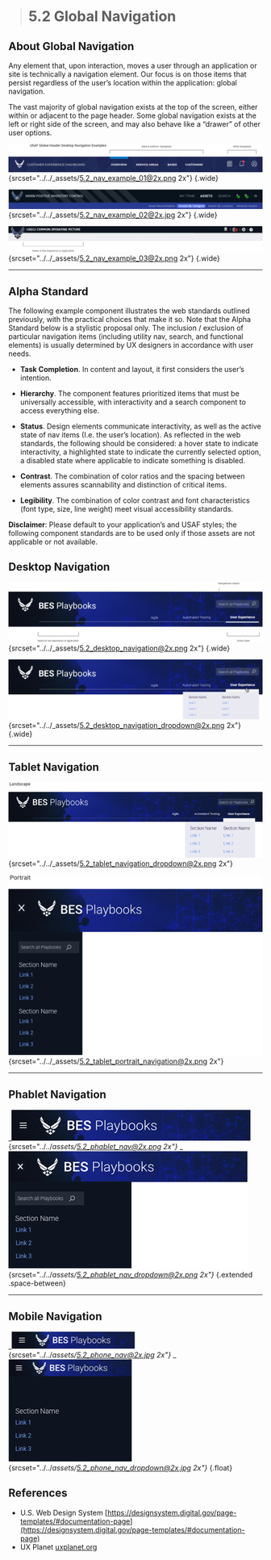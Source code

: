 > # **5.2** Global Navigation

## About Global Navigation

Any element that, upon interaction, moves a user through an application or site is technically a navigation element. Our focus is on those items that persist regardless of the user’s location within the application: global navigation.  

The vast majority of global navigation exists at the top of the screen, either within or adjacent to the page header. Some global navigation exists at the left or right side of the screen, and may also behave like a “drawer” of other user options. 

![5.2 Global Nav](../_assets/5.2_nav_example_01.png){srcset="../../_assets/5.2_nav_example_01@2x.png 2x"}
{.wide}

![5.2 Global Nav](../_assets/5.2_nav_example_02.jpg){srcset="../../_assets/5.2_nav_example_02@2x.jpg 2x"}
{.wide}

![5.2 Global Nav](../_assets/5.2_nav_example_03.png){srcset="../../_assets/5.2_nav_example_03@2x.png 2x"}
{.wide}

---

## Alpha Standard

The following example component illustrates the web standards outlined previously, with the practical choices that make it so. Note that the Alpha Standard below is a stylistic proposal only. The inclusion / exclusion of particular navigation items (including utility nav, search, and functional elements) is usually determined by UX designers in accordance with user needs.

- **Task Completion**. In content and layout, it first considers the user’s intention.
 
- **Hierarchy**. The component features prioritized items that must be universally accessible, with interactivity and a search component to access everything else.

- **Status**. Design elements communicate interactivity, as well as the active state of nav items (I.e. the user’s location). As reflected in the web standards, the following should be considered: a hover state to indicate interactivity, a highlighted state to indicate the currently selected option, a disabled state where applicable to indicate something is disabled. 

- **Contrast**. The combination of color ratios and the spacing between elements assures scannability and distinction of critical items. 

- **Legibility**. The combination of color contrast and font characteristics (font type, size, line weight) meet visual accessibility standards.

**Disclaimer**: Please default to your application’s and USAF styles; the following component standards are to be used only if those assets are not applicable or not available. 

## Desktop Navigation

![5.2 Desktop Nav](../_assets/5.2_desktop_navigation.png){srcset="../../_assets/5.2_desktop_navigation@2x.png 2x"}
{.wide}

![5.2 Desktop Nav](../_assets/5.2_desktop_navigation_dropdown.png){srcset="../../_assets/5.2_desktop_navigation_dropdown@2x.png 2x"}
{.wide}

---

## Tablet Navigation

![5.2 Tablet Nav](../_assets/5.2_tablet_navigation_dropdown.png){srcset="../../_assets/5.2_tablet_navigation_dropdown@2x.png 2x"}

![5.2 Tablet Portrait](../_assets/5.2_tablet_portrait_navigation.png){srcset="../../_assets/5.2_tablet_portrait_navigation@2x.png 2x"}


---

## Phablet Navigation

_![5.2 Phablet Nav](../_assets/5.2_phablet_nav.png){srcset="../../_assets/5.2_phablet_nav@2x.png 2x"}_
_![5.2 Phablet Nav](../_assets/5.2_phablet_nav_dropdown.png){srcset="../../_assets/5.2_phablet_nav_dropdown@2x.png 2x"}_
{.extended .space-between}

---

## Mobile Navigation

_![5.2 Mobile Nav](../_assets/5.2_phone_nav.jpg){srcset="../../_assets/5.2_phone_nav@2x.jpg 2x"}_
_![5.2 Mobile Nav](../_assets/5.2_phone_nav_dropdown.jpg){srcset="../../_assets/5.2_phone_nav_dropdown@2x.jpg 2x"}_
{.float}

## References

- U.S. Web Design System [https://designsystem.digital.gov/page-templates/#documentation-page](https://designsystem.digital.gov/page-templates/#documentation-page)
- UX Planet [uxplanet.org](https://uxplanet.org)

